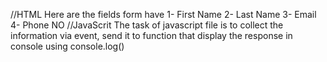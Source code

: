 //HTML 
Here are the fields form have
1- First Name
2- Last Name
3- Email
4- Phone NO 
//JavaScrit
 The task of javascript file is to collect the information via event, send it to function that display the response in console using console.log()
